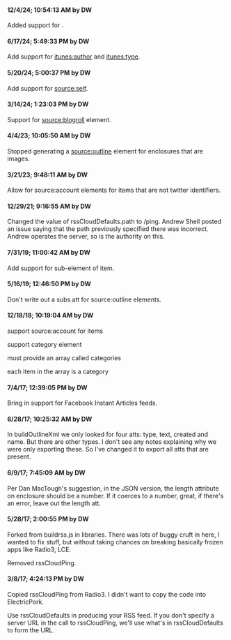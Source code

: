 #### 12/4/24; 10:54:13 AM by DW

Added support for <webmaster>.

#### 6/17/24; 5:49:33 PM by DW

Add support for <itunes:author> and <itunes:type>.

#### 5/20/24; 5:00:37 PM by DW

Add support for <source:self>.

#### 3/14/24; 1:23:03 PM by DW

Support for <source:blogroll> element.

#### 4/4/23; 10:05:50 AM by DW

Stopped generating a <source:outline> element for enclosures that are images. 

#### 3/21/23; 9:48:11 AM by DW

Allow for source:account elements for items that are not twitter identifiers.

#### 12/29/21; 9:16:55 AM by DW

Changed the value of rssCloudDefaults.path to /ping. Andrew Shell posted an issue saying that the path previously specified there was incorrect. Andrew operates the server, so is the authority on this. 

#### 7/31/19; 11:00:42 AM by DW

Add support for <author> sub-element of item.

#### 5/16/19; 12:46:50 PM by DW

Don't write out a subs att for source:outline elements. 

#### 12/18/18; 10:19:04 AM by DW

support source:account for items

support category element

must provide an array called categories

each item in the array is a category

#### 7/4/17; 12:39:05 PM by DW

Bring in support for Facebook Instant Articles feeds. 

#### 6/28/17; 10:25:32 AM by DW

In buildOutlineXml we only looked for four atts: type, text, created and name. But there are other types. I don't see any notes explaining why we were only exporting these. So I've changed it to export all atts that are present. 

#### 6/9/17; 7:45:09 AM by DW

Per Dan MacTough's suggestion, in the JSON version, the length attribute on enclosure should be a number. If it coerces to a number, great, if there's an error, leave out the length att. 

#### 5/28/17; 2:00:55 PM by DW

Forked from buildrss.js in libraries. There was lots of buggy cruft in here, I wanted to fix stuff, but without taking chances on breaking basically frozen apps like Radio3, LCE.

Removed rssCloudPing.

#### 3/8/17; 4:24:13 PM by DW

Copied rssCloudPing from Radio3. I didn't want to copy the code into ElectricPork.

Use rssCloudDefaults in producing your RSS feed. If you don't specify a server URL in the call to rssCloudPing, we'll use what's in rssCloudDefaults to form the URL.

